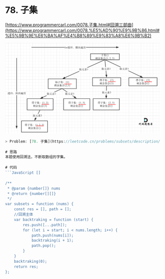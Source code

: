 # 78. 子集

[https://www.programmercarl.com/0078.子集.html#回溯三部曲](https://www.programmercarl.com/0078.%E5%AD%90%E9%9B%86.html#%E5%9B%9E%E6%BA%AF%E4%B8%89%E9%83%A8%E6%9B%B2)

![Untitled](78%20%E5%AD%90%E9%9B%86%200e152b645e7144c8a00d2ba011c18d0b/Untitled.png)

```jsx
> Problem: [78. 子集](https://leetcode.cn/problems/subsets/description/)

# 思路
本题使用回溯法，不断取数组的字集。

# 代码
```JavaScript []

/**
 * @param {number[]} nums
 * @return {number[][]}
 */
var subsets = function (nums) {
    const res = [], path = [];
    //回溯主体
    var backtraking = function (start) {
        res.push([...path]);
        for (let i = start; i < nums.length; i++) {
            path.push(nums[i]);
            backtraking(i + 1);
            path.pop();
        }
    }
    backtraking(0);
    return res;
};
```
```